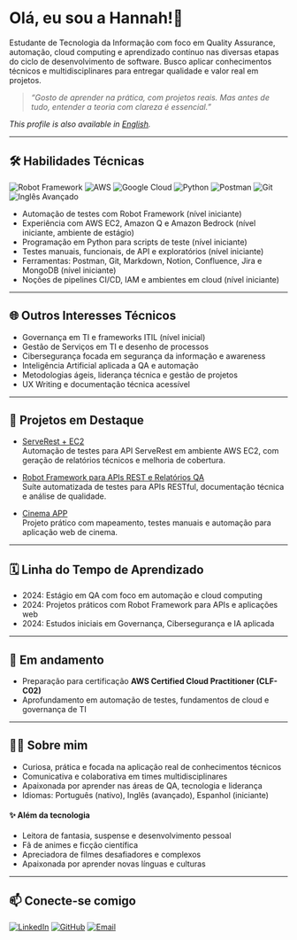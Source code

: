 # Olá, eu sou a Hannah!👋

Estudante de Tecnologia da Informação com foco em Quality Assurance, automação, cloud computing e aprendizado contínuo nas diversas etapas do ciclo de desenvolvimento de software. Busco aplicar conhecimentos técnicos e multidisciplinares para entregar qualidade e valor real em projetos.

> _“Gosto de aprender na prática, com projetos reais. Mas antes de tudo, entender a teoria com clareza é essencial.”_

_This profile is also available in [English](README_EN.md)._

---

## 🛠️ Habilidades Técnicas

![Robot Framework](https://img.shields.io/badge/Robot_Framework-000000?logo=robotframework&logoColor=white) ![AWS](https://img.shields.io/badge/AWS-232F3E?logo=amazon-aws&logoColor=white) ![Google Cloud](https://img.shields.io/badge/Google_Cloud-4285F4?logo=google-cloud&logoColor=white) ![Python](https://img.shields.io/badge/Python-3776AB?logo=python&logoColor=white) ![Postman](https://img.shields.io/badge/Postman-FF6C37?logo=postman&logoColor=white) ![Git](https://img.shields.io/badge/Git-F05032?logo=git&logoColor=white) ![Inglês Avançado](https://img.shields.io/badge/Inglês-Avançado-0078D7?style=flat&logo=google&logoColor=white)  

- Automação de testes com Robot Framework (nível iniciante)  
- Experiência com AWS EC2, Amazon Q e Amazon Bedrock (nível iniciante, ambiente de estágio)  
- Programação em Python para scripts de teste (nível iniciante)  
- Testes manuais, funcionais, de API e exploratórios (nível iniciante)  
- Ferramentas: Postman, Git, Markdown, Notion, Confluence, Jira e MongoDB (nível iniciante)  
- Noções de pipelines CI/CD, IAM e ambientes em cloud (nível iniciante)  

---

## 🌐 Outros Interesses Técnicos

- Governança em TI e frameworks ITIL (nível inicial)  
- Gestão de Serviços em TI e desenho de processos  
- Cibersegurança focada em segurança da informação e awareness  
- Inteligência Artificial aplicada a QA e automação  
- Metodologias ágeis, liderança técnica e gestão de projetos  
- UX Writing e documentação técnica acessível  

---

## 📂 Projetos em Destaque

- [ServeRest + EC2](https://github.com/annasantoro-glitch/serverest-testes-web.git)  
Automação de testes para API ServeRest em ambiente AWS EC2, com geração de relatórios técnicos e melhoria de cobertura.

- [Robot Framework para APIs REST e Relatórios QA](https://github.com/annasantoro-glitch/compass-docs.git)  
Suíte automatizada de testes para APIs RESTful, documentação técnica e análise de qualidade.

- [Cinema APP](https://github.com/annasantoro-glitch/cinema-app-challenge.git)  
Projeto prático com mapeamento, testes manuais e automação para aplicação web de cinema.

---

## 🗓️ Linha do Tempo de Aprendizado

- 2024: Estágio em QA com foco em automação e cloud computing  
- 2024: Projetos práticos com Robot Framework para APIs e aplicações web  
- 2024: Estudos iniciais em Governança, Cibersegurança e IA aplicada  

---

## 🧭 Em andamento

- Preparação para certificação **AWS Certified Cloud Practitioner (CLF-C02)**  
- Aprofundamento em automação de testes, fundamentos de cloud e governança de TI  

---

## 👩‍💻 Sobre mim

- Curiosa, prática e focada na aplicação real de conhecimentos técnicos  
- Comunicativa e colaborativa em times multidisciplinares  
- Apaixonada por aprender nas áreas de QA, tecnologia e liderança  
- Idiomas: Português (nativo), Inglês (avançado), Espanhol (iniciante)  

#### ✨ Além da tecnologia

- Leitora de fantasia, suspense e desenvolvimento pessoal  
- Fã de animes e ficção científica  
- Apreciadora de filmes desafiadores e complexos  
- Apaixonada por aprender novas línguas e culturas  

---

## 📫 Conecte-se comigo

[![LinkedIn](https://img.shields.io/badge/LinkedIn-0A66C2?logo=linkedin&logoColor=white)](https://linkedin.com/in/anna-santoro-a08b32358) [![GitHub](https://img.shields.io/badge/GitHub-181717?logo=github&logoColor=white)](https://github.com/annasantoro-glitch) [![Email](https://img.shields.io/badge/Email-D14836?logo=gmail&logoColor=white)](mailto:abiolisan18@gmail.com)
